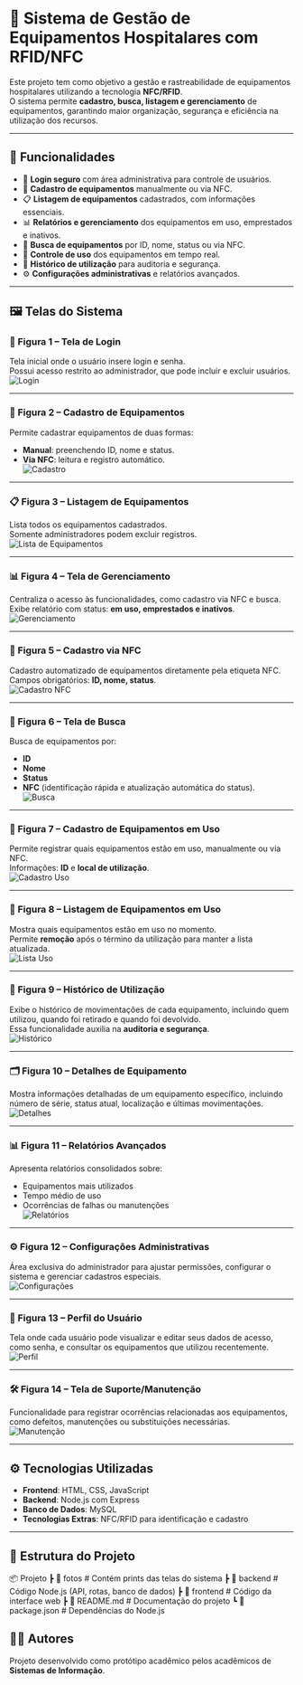 # 📌 Sistema de Gestão de Equipamentos Hospitalares com RFID/NFC

Este projeto tem como objetivo a gestão e rastreabilidade de equipamentos hospitalares utilizando a tecnologia **NFC/RFID**.  
O sistema permite **cadastro, busca, listagem e gerenciamento** de equipamentos, garantindo maior organização, segurança e eficiência na utilização dos recursos.

---

## 🚀 Funcionalidades

- 🔐 **Login seguro** com área administrativa para controle de usuários.  
- 📝 **Cadastro de equipamentos** manualmente ou via NFC.  
- 📋 **Listagem de equipamentos** cadastrados, com informações essenciais.  
- 📊 **Relatórios e gerenciamento** dos equipamentos em uso, emprestados e inativos.  
- 📡 **Busca de equipamentos** por ID, nome, status ou via NFC.  
- 🏥 **Controle de uso** dos equipamentos em tempo real.  
- 📑 **Histórico de utilização** para auditoria e segurança.  
- ⚙️ **Configurações administrativas** e relatórios avançados.  

---

## 🖼️ Telas do Sistema

### 🔑 Figura 1 – Tela de Login
Tela inicial onde o usuário insere login e senha.  
Possui acesso restrito ao administrador, que pode incluir e excluir usuários.  
![Login](./fotos/figura1.png)

---

### 📝 Figura 2 – Cadastro de Equipamentos
Permite cadastrar equipamentos de duas formas:
- **Manual**: preenchendo ID, nome e status.  
- **Via NFC**: leitura e registro automático.  
![Cadastro](./fotos/figura2.png)

---

### 📋 Figura 3 – Listagem de Equipamentos
Lista todos os equipamentos cadastrados.  
Somente administradores podem excluir registros.  
![Lista de Equipamentos](./fotos/figura3.png)

---

### 📊 Figura 4 – Tela de Gerenciamento
Centraliza o acesso às funcionalidades, como cadastro via NFC e busca.  
Exibe relatório com status: **em uso, emprestados e inativos**.  
![Gerenciamento](./fotos/figura4.png)

---

### 📡 Figura 5 – Cadastro via NFC
Cadastro automatizado de equipamentos diretamente pela etiqueta NFC.  
Campos obrigatórios: **ID, nome, status**.  
![Cadastro NFC](./fotos/figura5.png)

---

### 🔎 Figura 6 – Tela de Busca
Busca de equipamentos por:
- **ID**
- **Nome**
- **Status**
- **NFC** (identificação rápida e atualização automática do status).  
![Busca](./fotos/figura6.png)

---

### 🏥 Figura 7 – Cadastro de Equipamentos em Uso
Permite registrar quais equipamentos estão em uso, manualmente ou via NFC.  
Informações: **ID** e **local de utilização**.  
![Cadastro Uso](./fotos/figura7.png)

---

### 📌 Figura 8 – Listagem de Equipamentos em Uso
Mostra quais equipamentos estão em uso no momento.  
Permite **remoção** após o término da utilização para manter a lista atualizada.  
![Lista Uso](./fotos/figura8.png)

---

### 📑 Figura 9 – Histórico de Utilização
Exibe o histórico de movimentações de cada equipamento, incluindo quem utilizou, quando foi retirado e quando foi devolvido.  
Essa funcionalidade auxilia na **auditoria e segurança**.  
![Histórico](./fotos/figura9.png)

---

### 🗂️ Figura 10 – Detalhes de Equipamento
Mostra informações detalhadas de um equipamento específico, incluindo número de série, status atual, localização e últimas movimentações.  
![Detalhes](./fotos/figura10.png)

---

### 📊 Figura 11 – Relatórios Avançados
Apresenta relatórios consolidados sobre:
- Equipamentos mais utilizados  
- Tempo médio de uso  
- Ocorrências de falhas ou manutenções  
![Relatórios](./fotos/figura11.png)

---

### ⚙️ Figura 12 – Configurações Administrativas
Área exclusiva do administrador para ajustar permissões, configurar o sistema e gerenciar cadastros especiais.  
![Configurações](./fotos/figura12.png)

---

### 👤 Figura 13 – Perfil do Usuário
Tela onde cada usuário pode visualizar e editar seus dados de acesso, como senha, e consultar os equipamentos que utilizou recentemente.  
![Perfil](./fotos/figura13.png)

---

### 🛠️ Figura 14 – Tela de Suporte/Manutenção
Funcionalidade para registrar ocorrências relacionadas aos equipamentos, como defeitos, manutenções ou substituições necessárias.  
![Manutenção](./fotos/figura14.png)

---

## ⚙️ Tecnologias Utilizadas
- **Frontend**: HTML, CSS, JavaScript  
- **Backend**: Node.js com Express  
- **Banco de Dados**: MySQL  
- **Tecnologias Extras**: NFC/RFID para identificação e cadastro  

---

## 📂 Estrutura do Projeto
📦 Projeto
┣ 📂 fotos # Contém prints das telas do sistema
┣ 📂 backend # Código Node.js (API, rotas, banco de dados)
┣ 📂 frontend # Código da interface web
┣ 📜 README.md # Documentação do projeto
┗ 📜 package.json # Dependências do Node.js
## 👨‍💻 Autores
Projeto desenvolvido como protótipo acadêmico pelos acadêmicos de **Sistemas de Informação**.  
